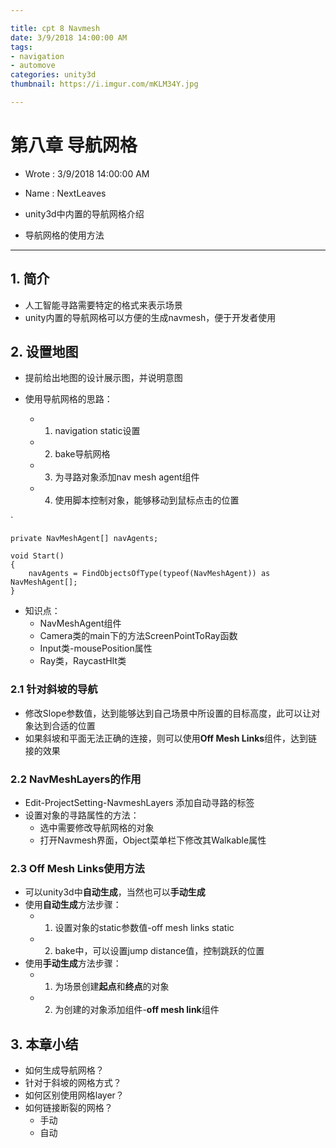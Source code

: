 ```yaml
---

title: cpt 8 Navmesh
date: 3/9/2018 14:00:00 AM 
tags:
- navigation
- automove
categories: unity3d
thumbnail: https://i.imgur.com/mKLM34Y.jpg

---
```


# 第八章 导航网格 #

* Wrote : 3/9/2018 14:00:00 AM 
* Name  : NextLeaves

* unity3d中内置的导航网格介绍
* 导航网格的使用方法

---

## 1. 简介 ##

* 人工智能寻路需要特定的格式来表示场景
* unity内置的导航网格可以方便的生成navmesh，便于开发者使用

## 2. 设置地图 ##

* 提前给出地图的设计展示图，并说明意图

* 使用导航网格的思路：
	* 1. navigation static设置
	* 2. bake导航网格
	* 3. 为寻路对象添加nav mesh agent组件
	* 4. 使用脚本控制对象，能够移动到鼠标点击的位置

`

	private NavMeshAgent[] navAgents;
	
	void Start()
	{
		navAgents = FindObjectsOfType(typeof(NavMeshAgent)) as NavMeshAgent[];
	}
	
* 知识点：
	* NavMeshAgent组件
	* Camera类的main下的方法ScreenPointToRay函数
	* Input类-mousePosition属性
	* Ray类，RaycastHIt类

### 2.1 针对斜坡的导航 ###

* 修改Slope参数值，达到能够达到自己场景中所设置的目标高度，此可以让对象达到合适的位置
* 如果斜坡和平面无法正确的连接，则可以使用**Off Mesh Links**组件，达到链接的效果

### 2.2 NavMeshLayers的作用 ###

* Edit-ProjectSetting-NavmeshLayers 添加自动寻路的标签
* 设置对象的寻路属性的方法：
	* 选中需要修改导航网格的对象
	* 打开Navmesh界面，Object菜单栏下修改其Walkable属性

### 2.3 Off Mesh Links使用方法 ###

* 可以unity3d中**自动生成**，当然也可以**手动生成**
* 使用**自动生成**方法步骤：
	* 1. 设置对象的static参数值-off mesh links static
	* 2. bake中，可以设置jump distance值，控制跳跃的位置
* 使用**手动生成**方法步骤：
	* 1. 为场景创建**起点**和**终点**的对象
	* 2. 为创建的对象添加组件-**off mesh link**组件

## 3. 本章小结 ##

* 如何生成导航网格？
* 针对于斜坡的网格方式？
* 如何区别使用网格layer？
* 如何链接断裂的网格？
	* 手动
	* 自动
